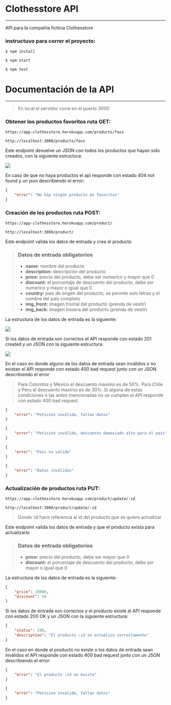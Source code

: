 # Clothesstore API
----
API para la compañía ficticia Clothesstore

### instructuvo para correr el proyecto:

`$ npm install`

`$ npm start`

`$ npm test`

# Documentación de la API
----
> En local el servidor corre en el puerto 3000

### Obtener los productos favoritos ruta GET:

```
https://app-clothesstore.herokuapp.com/products/favs

http://localhost:3000/products/favs

```

Este endpoint devuelve un JSON con todos los productos que hayan sido creados, con la siguiente estructura:

![](https://res.cloudinary.com/dc3i4vyci/image/upload/v1654193513/ura1ieuiyh3lz0piwpra.png)

En caso de que no haya productos el api responde con estado 404 not found y un json describiendo el error:

```json
{
    "error": "No hay ningún producto en favoritos"
}
```

### Creación de los productos ruta POST:

```
https://app-clothesstore.herokuapp.com/product/

http://localhost:3000/product/
```

Este endpoint valida los datos de entrada y crea el producto

> ### Datos de entrada obligatorios
> - __name:__ nombre del producto
> - __description:__ descripción del producto
> - __price:__ precio del producto, debe ser numerico y mayor que 0
> - __discount:__ el porcentaje de descuento del producto, debe ser numerico y mayor o igual que 0
> - __country:__ país de origen del producto, se permite solo letras y el nombre del pais completo
> - __img_front:__ imagen frontal del producto (prenda de vestir)
> - __img_back:__ imagen trasera del producto (prenda de vestir)

La estructura de los datos de entrada es la siguiente:

![](https://res.cloudinary.com/dc3i4vyci/image/upload/v1654193550/lgem4fgqlybtppp9llq5.png)

Si los datos de entrada son correctos el API responde con estado 201 created y un JSON con la siguiente estructura:

![](https://res.cloudinary.com/dc3i4vyci/image/upload/v1654193593/gkfup4sqj9n8gr7hu8vs.png)

En el caso en donde alguno de los datos de entrada sean inválidos o no existan el API responde con estado 400 bad request junto con un JSON describiendo el error

> Para Colombia y Mexico el descuento maximo es de 50%.
> Para Chile y Peru el descuento maximo es de 30%.
> Si alguna de estas condiciones o las antes mencionadas no se cumplen el API responde con estado 400 bad request.

```json
{
    "error": "Petición inválida, faltan datos"
}
```

```json
{
    "error": "Petición inválida, descuento demasiado alto para el país"
}
```

```json
{
    "error": "País no valido"
}
```

```json
{
    "error": "Datos inválidos"
}
```

### Actualización de productos ruta PUT:

```
https://app-clothesstore.herokuapp.com/product/update/:id

http://localhost:3000/product/update/:id
```
> Donde :id hace referencia al id del producto que se quiere actualizar

Este endpoint valida los datos de entrada y que el producto exista para actualizarlo

> ### Datos de entrada obligatorios
> - __price:__ precio del producto, debe ser mayor que 0
> - __discount:__ el porcentaje de descuento del producto, debe ser mayor o igual que 0

La estructura de los datos de entrada es la siguiente:

```json
{
    "price": 10000,
    "discount": 50
}
```

Si los datos de entrada son correctos y el producto existe el API responde con estado 200 OK y un JSON con la siguiente estructura:

```json
{
    "status": 200,
    "description": "El producto :id se actualizo correctamente"
}
```

En el caso en donde el producto no existe o los datos de entrada sean inválidos el API responde con estado 400 bad request junto con un JSON describiendo el error:

```json
{
    "error": "El producto :id no existe"
}
```

```json
{
    "error": "Peticion invalida, faltan datos"
}
```




